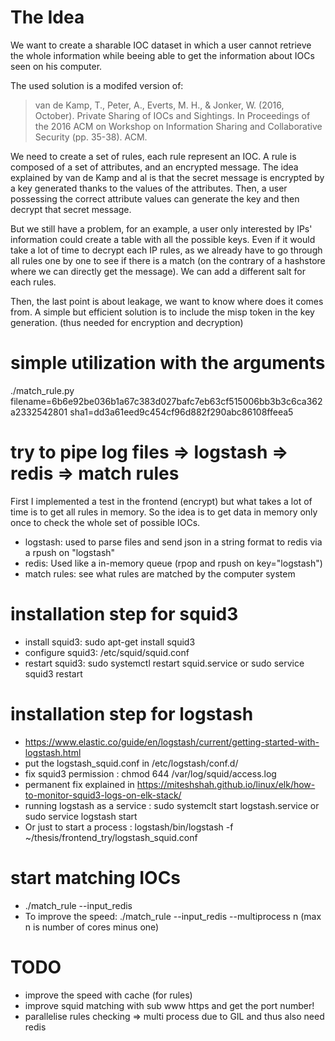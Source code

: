 # The Idea

We want to create a sharable IOC dataset in which a user cannot retrieve the whole information while beeing able to get the information about IOCs seen on his computer.

The used solution is a modifed version of:
> van de Kamp, T., Peter, A., Everts, M. H., & Jonker, W. (2016, October). Private Sharing of IOCs and Sightings. In Proceedings of the 2016 ACM on Workshop on Information Sharing and Collaborative Security (pp. 35-38). ACM.

We need to create a set of rules, each rule represent an IOC. A rule is composed of a set of attributes, and an encrypted message. The idea explained by van de Kamp and al is that the secret message is encrypted by a key generated thanks to the values of the attributes. Then, a user possessing the correct attribute values can generate the key and then decrypt that secret message.

But we still have a problem, for an example, a user only interested by IPs' information could create a table with all the possible keys. Even if it would take a lot of time to decrypt each IP rules, as we already have to go through all rules one by one to see if there is a match (on the contrary of a hashstore where we can directly get the message). We can add a different salt for each rules.

Then, the last point is about leakage, we want to know where does it comes from. A simple but efficient solution is to include the misp token in the key generation. (thus needed for encryption and decryption)

# simple utilization with the arguments
./match_rule.py filename=6b6e92be036b1a67c383d027bafc7eb63cf515006bb3b3c6ca362a2332542801 sha1=dd3a61eed9c454cf96d882f290abc86108ffeea5


# try to pipe log files => logstash => redis => match rules

First I implemented a test in the frontend (encrypt) but what takes a lot of time is to get all rules in memory. So the idea is to get data in memory only once to check the whole set of possible IOCs.

- logstash: used to parse files and send json in a string format to redis via a rpush on "logstash"
- redis: Used like a in-memory queue (rpop and rpush on key="logstash")
- match rules: see what rules are matched by the computer system

# installation step for squid3

- install squid3: sudo apt-get install squid3
- configure squid3: /etc/squid/squid.conf
- restart squid3: sudo systemctl restart squid.service or sudo service squid3 restart

# installation step for logstash

- https://www.elastic.co/guide/en/logstash/current/getting-started-with-logstash.html
- put the logstash_squid.conf in /etc/logstash/conf.d/
- fix squid3 permission : chmod 644 /var/log/squid/access.log
- permanent fix explained in https://miteshshah.github.io/linux/elk/how-to-monitor-squid3-logs-on-elk-stack/
- running logstash as a service : sudo systemclt start logstash.service or sudo service logstash start
- Or just to start a process : logstash/bin/logstash -f ~/thesis/frontend_try/logstash_squid.conf 

# start matching IOCs
- ./match_rule --input_redis
- To improve the speed: ./match_rule --input_redis --multiprocess n (max n is number of cores minus one)


# TODO
- improve the speed with cache (for rules)
- improve squid matching with sub www https and get the port number! 
- parallelise rules checking => multi process due to GIL and thus also need redis
